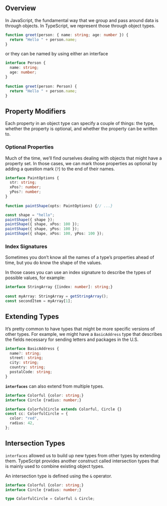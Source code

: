 <link rel="stylesheet" href="https://cdn.jsdelivr.net/npm/bootstrap-icons@1.5.0/font/bootstrap-icons.css">
<link rel="stylesheet" href="../../lib/doc_style.css">

## Overview
In JavaScript, the fundamental way that we group and pass around data is through objects. In TypeScript, we represent those through object types.
```ts
function greet(person: { name: string; age: number }) {
  return "Hello " + person.name;
}
```
or they can be named by using either an interface
```ts
interface Person {
  name: string;
  age: number;
}
 
function greet(person: Person) {
  return "Hello " + person.name;
}
```

## Property Modifiers
Each property in an object type can specify a couple of things: the type, whether the property is optional, and whether the property can be written to.

### Optional Properties
Much of the time, we’ll find ourselves dealing with objects that might have a property set. In those cases, we can mark those properties as optional by adding a question mark (`?`) to the end of their names.
```ts
interface PaintOptions {
  str: string;
  xPos?: number;
  yPos?: number;
}
 
function paintShape(opts: PaintOptions) {// ...}

const shape = "hello";
paintShape({ shape });
paintShape({ shape, xPos: 100 });
paintShape({ shape, yPos: 100 });
paintShape({ shape, xPos: 100, yPos: 100 });
```

### Index Signatures
Sometimes you don’t know all the names of a type’s properties ahead of time, but you do know the shape of the values.

In those cases you can use an index signature to describe the types of possible values, for example:
```ts
interface StringArray {[index: number]: string;}
 
const myArray: StringArray = getStringArray();
const secondItem = myArray[1];
```

## Extending Types
It’s pretty common to have types that might be more specific versions of other types. For example, we might have a `BasicAddress` type that describes the fields necessary for sending letters and packages in the U.S.
```ts
interface BasicAddress {
  name?: string;
  street: string;
  city: string;
  country: string;
  postalCode: string;
}
```

**`interfaces`** can also extend from multiple types.
```ts
interface Colorful {color: string;}
interface Circle {radius: number;}

interface ColorfulCircle extends Colorful, Circle {}
const cc: ColorfulCircle = {
  color: "red",
  radius: 42,
};
```

## Intersection Types
`interfaces` allowed us to build up new types from other types by extending them. TypeScript provides another construct called intersection types that is mainly used to combine existing object types.

An intersection type is defined using the `&` operator.
```ts
interface Colorful {color: string;}
interface Circle {radius: number;}

type ColorfulCircle = Colorful & Circle;
```








